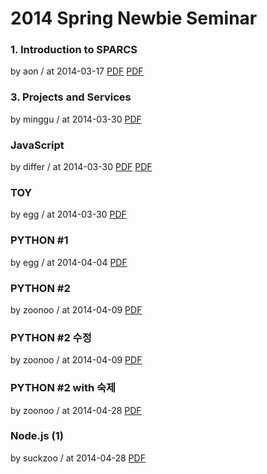 # 2014 Spring Newbie Seminar

### 1. Introduction to SPARCS

by aon / at 2014-03-17
[PDF](https://s3.ap-northeast-2.amazonaws.com/sparcs.home/seminars/aon-20140319-1.pdf)
[PDF](https://s3.ap-northeast-2.amazonaws.com/sparcs.home/seminars/aon-20140319-2.pptx)

### 3. Projects and Services

by minggu / at 2014-03-30
[PDF](https://s3.ap-northeast-2.amazonaws.com/sparcs.home/seminars/minggu-20140330-0.pdf)

### JavaScript

by differ / at 2014-03-30
[PDF](https://s3.ap-northeast-2.amazonaws.com/sparcs.home/seminars/differ-20140409-0.pdf)
[PDF](https://s3.ap-northeast-2.amazonaws.com/sparcs.home/seminars/differ-20140409-1.pptx)

### TOY

by egg / at 2014-03-30
[PDF](https://s3.ap-northeast-2.amazonaws.com/sparcs.home/seminars/egg-20140330-0.pdf)

### PYTHON #1

by egg / at 2014-04-04
[PDF](https://s3.ap-northeast-2.amazonaws.com/sparcs.home/seminars/egg-20140404-0.pdf)

### PYTHON #2

by zoonoo / at 2014-04-09
[PDF](https://s3.ap-northeast-2.amazonaws.com/sparcs.home/seminars/zoonoo-20140409-0.pptx)

### PYTHON #2 수정

by zoonoo / at 2014-04-09
[PDF](https://s3.ap-northeast-2.amazonaws.com/sparcs.home/seminars/zoonoo-20140428-0.pdf)

### PYTHON #2 with 숙제

by zoonoo / at 2014-04-28
[PDF](https://s3.ap-northeast-2.amazonaws.com/sparcs.home/seminars/zoonoo-20140428_1-0.pdf)

### Node.js (1)

by suckzoo / at 2014-04-28
[PDF](https://s3.ap-northeast-2.amazonaws.com/sparcs.home/seminars/suckzoo-20140428-0.pdf)
